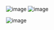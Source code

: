 ![image](https://user-images.githubusercontent.com/57319180/204168908-f0ce42fe-7622-48ea-a034-68bb40c6e6f8.png)
![image](https://user-images.githubusercontent.com/57319180/204168920-95934b25-b392-4678-96d4-bd58a0e52c66.png)

![image](https://user-images.githubusercontent.com/57319180/204168963-2a0850a7-59d7-4775-a34b-eb23de1ecd21.png)
